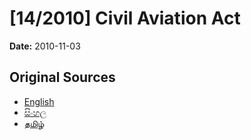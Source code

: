 # [14/2010] Civil Aviation Act

**Date:** 2010-11-03

## Original Sources

- [English](https://documents.gov.lk/view/acts/2010/11/14-2010_E.pdf)
- [සිංහල](https://documents.gov.lk/view/acts/2010/11/14-2010_S.pdf)
- [தமிழ்](https://documents.gov.lk/view/acts/2010/11/14-2010_T.pdf)
